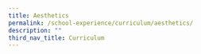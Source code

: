 ```yaml
---
title: Aesthetics
permalink: /school-experience/curriculum/aesthetics/
description: ""
third_nav_title: Curriculum
---
```

